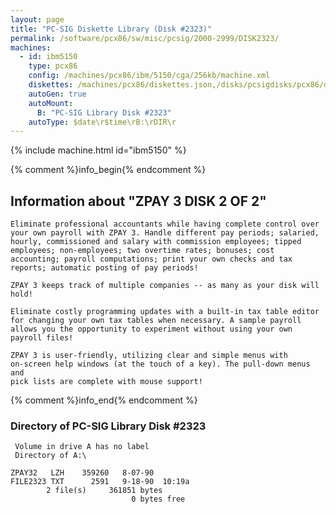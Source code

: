 ```yaml
---
layout: page
title: "PC-SIG Diskette Library (Disk #2323)"
permalink: /software/pcx86/sw/misc/pcsig/2000-2999/DISK2323/
machines:
  - id: ibm5150
    type: pcx86
    config: /machines/pcx86/ibm/5150/cga/256kb/machine.xml
    diskettes: /machines/pcx86/diskettes.json,/disks/pcsigdisks/pcx86/diskettes.json
    autoGen: true
    autoMount:
      B: "PC-SIG Library Disk #2323"
    autoType: $date\r$time\rB:\rDIR\r
---
```


{% include machine.html id="ibm5150" %}

{% comment %}info_begin{% endcomment %}

## Information about "ZPAY 3 DISK 2 OF 2"

    Eliminate professional accountants while having complete control over
    your own payroll with ZPAY 3. Handle different pay periods; salaried,
    hourly, commissioned and salary with commission employees; tipped
    employees; non-employees; two overtime rates; bonuses; cost
    accounting; payroll computations; print your own checks and tax
    reports; automatic posting of pay periods!
    
    ZPAY 3 keeps track of multiple companies -- as many as your disk will
    hold!
    
    Eliminate costly programming updates with a built-in tax table editor
    for changing your own tax tables when necessary. A sample payroll
    allows you the opportunity to experiment without using your own
    payroll files!
    
    ZPAY 3 is user-friendly, utilizing clear and simple menus with
    on-screen help windows (at the touch of a key). The pull-down menus and
    pick lists are complete with mouse support!
{% comment %}info_end{% endcomment %}


### Directory of PC-SIG Library Disk #2323

     Volume in drive A has no label
     Directory of A:\

    ZPAY32   LZH    359260   8-07-90
    FILE2323 TXT      2591   9-18-90  10:19a
            2 file(s)     361851 bytes
                               0 bytes free
